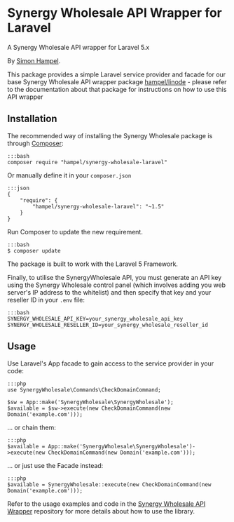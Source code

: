 Synergy Wholesale API Wrapper for Laravel
=========================================

A Synergy Wholesale API wrapper for Laravel 5.x

By [Simon Hampel](mailto:simon@hampelgroup.com).

This package provides a simple Laravel service provider and facade for our base Synergy Wholesale API wrapper package
[hampel/linode](https://bitbucket.org/hampel/synergy-wholesale) - please refer to the documentation about that
package for instructions on how to use this API wrapper

Installation
------------

The recommended way of installing the Synergy Wholesale package is through [Composer](http://getcomposer.org):

	:::bash
	composer require "hampel/synergy-wholesale-laravel"

Or manually define it in your `composer.json`

    :::json
    {
        "require": {
            "hampel/synergy-wholesale-laravel": "~1.5"
        }
    }

Run Composer to update the new requirement.

    :::bash
    $ composer update

The package is built to work with the Laravel 5 Framework.

Finally, to utilise the SynergyWholesale API, you must generate an API key using the Synergy Wholesale control panel 
(which involves adding you web server's IP address to the whitelist) and then specify that key and your reseller ID
in your `.env` file:

    :::bash
    SYNERGY_WHOLESALE_API_KEY=your_synergy_wholesale_api_key
    SYNERGY_WHOLESALE_RESELLER_ID=your_synergy_wholesale_reseller_id

Usage
-----

Use Laravel's App facade to gain access to the service provider in your code:

    :::php
    use SynergyWholesale\Commands\CheckDomainCommand;

    $sw = App::make('SynergyWholesale\SynergyWholesale');
    $available = $sw->execute(new CheckDomainCommand(new Domain('example.com')));

... or chain them:

    :::php
    $available = App::make('SynergyWholesale\SynergyWholesale')->execute(new CheckDomainCommand(new Domain('example.com')));

... or just use the Facade instead:

    :::php
    $available = SynergyWholesale::execute(new CheckDomainCommand(new Domain('example.com')));

Refer to the usage examples and code in the
[Synergy Wholesale API Wrapper](https://bitbucket.org/hampel/synergy-wholesale) repository for more details about how
to use the library.
